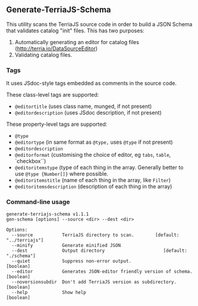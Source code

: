 ## Generate-TerriaJS-Schema

This utility scans the TerriaJS source code in order to build a JSON Schema that validates catalog "init" files. This has two purposes:

1. Automatically generating an editor for catalog files (http://terria.io/DataSourceEditor)
2. Validating catalog files.

### Tags

It uses JSdoc-style tags embedded as comments in the source code.

These class-level tags are supported:

* `@editortitle` (uses class name, munged, if not present)
* `@editordescription` (uses JSdoc description, if not present)

These property-level tags are supported:

* `@type`
* `@editortype` (in same format as `@type,` uses `@type` if not present)
* `@editordescription`
* `@editorformat` (customising the choice of editor, eg `tabs`, `table`, `checkbox``)
* `@editoritemstype` (type of each thing in the array. Generally better to use `@type {Number[]}` where possible.
* `@editoritemstitle` (name of each thing in the array, like `Filter`)
* `@editoritemsdescription` (description of each thing in the array)
  
### Command-line usage
```
generate-terriajs-schema v1.1.1
gen-schema [options] --source <dir> --dest <dir>

Options:
  --source           TerriaJS directory to scan.        [default: "../terriajs"]
  --minify           Generate minified JSON
  --dest             Output directory                      [default: "./schema"]
  --quiet            Suppress non-error output.                        [boolean]
  --editor           Generates JSON-editor friendly version of schema. [boolean]
  --noversionsubdir  Don't add TerriaJS version as subdirectory.       [boolean]
  --help             Show help                                         [boolean]
```